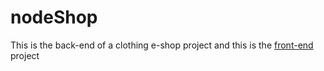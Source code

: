 # nodeShop

This is the back-end of a clothing e-shop project and this is the [front-end](https://github.com/Korota-21/angEshop) project




